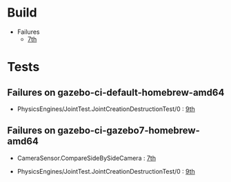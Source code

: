 # Build

* Failures
    * [7th](https://bitbucket.org/osrf/gazebo/wiki/buildcop/2016/10/26)

# Tests

## Failures on gazebo-ci-default-homebrew-amd64

* PhysicsEngines/JointTest.JointCreationDestructionTest/0 : [9th](https://bitbucket.org/osrf/gazebo/wiki/buildcop/2016/11/09)


## Failures on gazebo-ci-gazebo7-homebrew-amd64

* CameraSensor.CompareSideBySideCamera : [7th](https://bitbucket.org/osrf/gazebo/wiki/edit/buildcop/2016/11/07)

* PhysicsEngines/JointTest.JointCreationDestructionTest/0 : [9th](https://bitbucket.org/osrf/gazebo/wiki/buildcop/2016/11/09)




